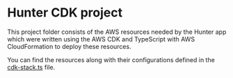 # Hunter CDK project

This project folder consists of the AWS resources needed by the Hunter app which were written using the AWS CDK and TypeScript with AWS CloudFormation to deploy these resources.

You can find the resources along with their configurations defined in the [cdk-stack.ts](./lib/cdk-stack.ts) file.
